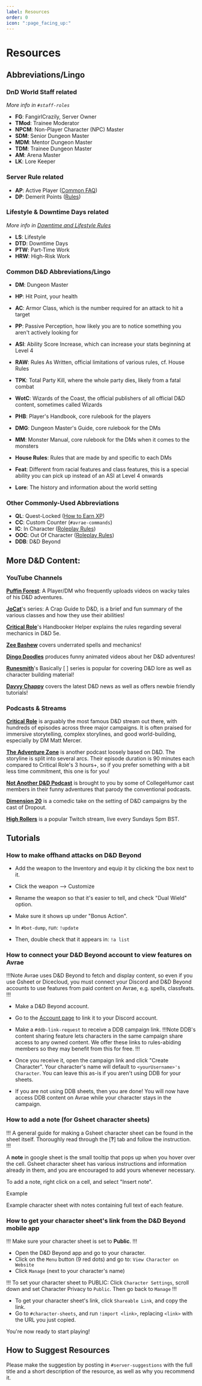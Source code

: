 ```yaml
---
label: Resources
order: 0
icon: ":page_facing_up:"
---
```

# Resources
## Abbreviations/Lingo

### DnD World Staff related
*More info in `#staff-roles`*

- **FG**: FangirlCrazily, Server Owner
- **TMod**: Trainee Moderator
- **NPCM**: Non-Player Character (NPC) Master
- **SDM**: Senior Dungeon Master
- **MDM**: Mentor Dungeon Master
- **TDM**: Trainee Dungeon Master
- **AM**: Arena Master
- **LK**: Lore Keeper

### Server Rule related

- **AP**: Active Player ([Common FAQ](common-faq.md))
- **DP**: Demerit Points ([Rules](rules.md))

### Lifestyle & Downtime Days related
*More info in [Downtime and Lifestyle Rules](/downtime-and-lifestyle/)*

- **LS**: Lifestyle
- **DTD**: Downtime Days
- **PTW**: Part-Time Work
- **HRW**: High-Risk Work

### Common D&D Abbreviations/Lingo

- **DM**: Dungeon Master
- **HP**: Hit Point, your health
- **AC**: Armor Class, which is the number required for an attack to hit a target
- **PP**: Passive Perception, how likely you are to notice something you aren't actively looking for
- **ASI**: Ability Score Increase, which can increase your stats beginning at Level 4
- **RAW**: Rules As Written, official limitations of various rules, cf. House Rules
- **TPK**: Total Party Kill, where the whole party dies, likely from a fatal combat

- **WotC**: Wizards of the Coast, the official publishers of all official D&D content, sometimes called Wizards
- **PHB**: Player's Handbook, core rulebook for the players
- **DMG**: Dungeon Master's Guide, core rulebook for the DMs
- **MM**: Monster Manual, core rulebook for the DMs when it comes to the  monsters

- **House Rules**: Rules that are made by and specific to each DMs
- **Feat**: Different from racial features and class features, this is a special ability you can pick up instead of an ASI at Level 4 onwards
- **Lore**: The history and information about the world setting

### Other Commonly-Used Abbreviations

- **QL**: Quest-Locked ([How to Earn XP](/start-playing/earn-xp/))
- **CC**: Custom Counter (`#avrae-commands`)
- **IC**: In Character ([Roleplay Rules](rp-rules.md))
- **OOC**: Out Of Character ([Roleplay Rules](rp-rules.md))
- **DDB**: D&D Beyond

## More D&D Content: 
### YouTube Channels

[**Puffin Forest**](https://www.youtube.com/channel/UCUpkp-6fXuG9dqfoJ99XTmw): A Player/DM who frequently uploads videos on wacky tales of his D&D adventures.

[**JoCat**](https://www.youtube.com/playlist?list=PLDnRMnDDjAzK5uZLidDUtHtD1iN06Qe0G)'s series: A Crap Guide to D&D, is a brief and fun summary of the various classes and how they use their abilities!

[**Critical Role**](https://www.youtube.com/playlist?list=PL1tiwbzkOjQyr6-gqJ8r29j_rJkR49uDN)'s Handbooker Helper explains the rules regarding several mechanics in D&D 5e.

[**Zee Bashew**](https://www.youtube.com/user/zeebashew) covers underrated spells and mechanics!

[**Dingo Doodles**](https://www.youtube.com/channel/UCfPUcG3oCmXEYgdFuwlFh8w) produces funny animated videos about her D&D adventures!

[**Runesmith**](https://www.youtube.com/channel/UCweFJojRAFuxyYxe4KHL8vw)'s Basically [ ] series is popular for covering D&D lore as well as character building material!

[**Davvy Chappy**](https://www.youtube.com/channel/UC1r4Y0yjS1wjq6Yw1ybcJHA) covers the latest D&D news as well as offers newbie friendly tutorials!

### Podcasts & Streams

[**Critical Role**](https://critrole.com/) is arguably the most famous D&D stream out there, with hundreds of episodes  across three major campaigns. It is often praised for immersive storytelling, complex storylines, and good world-building, especially by DM Matt Mercer. 

[**The Adventure Zone**](https://www.maximumfun.org/shows/adventure-zone) is another podcast loosely based on D&D. The storyline is split into several arcs. Their episode duration is 90 minutes each compared to Critical Role's 3 hours+, so if you prefer something with a bit less time commitment, this one is for you! 

[**Not Another D&D Podcast**](https://headgum.com/not-another-dandd-podcast) is brought to you by some of CollegeHumor cast members in their funny adventures that parody the conventional podcasts. 

[**Dimension 20**](https://www.youtube.com/channel/UCC8zWIx8aBQme-x1nX9iZ0A) is a comedic take on the setting of D&D campaigns by the cast of Dropout. 

[**High Rollers**](https://www.twitch.tv/highrollersdnd) is a popular Twitch stream, live every Sundays 5pm BST.

## Tutorials

### How to make offhand attacks on D&D Beyond

- Add the weapon to the Inventory and equip it by clicking the box next to it.
- Click the weapon --> Customize
- Rename the weapon so that it's easier to tell, and check "Dual Wield" option.
- Make sure it shows up under "Bonus Action".

- In `#bot-dump`, run: `!update`
- Then, double check that it appears in: `!a list`

### How to connect your D&D Beyond account to view features on Avrae
!!!Note 
Avrae uses D&D Beyond to fetch and display content, so even if you use Gsheet or Dicecloud, you must connect your Discord and D&D Beyond accounts to use features from paid content on Avrae, e.g. spells, classfeats.
!!!
- Make a D&D Beyond account.
- Go to the [Account page](https://www.dndbeyond.com/account) to link it to your Discord account.

- Make a `#ddb-link-request` to receive a DDB campaign link. 
!!!Note
DDB's content sharing feature lets characters in the same campaign share access to any owned content. We offer these links to rules-abiding members so they may benefit from this for free.
!!!

- Once you receive it, open the campaign link and click "Create Character". Your character's name will default to  `<yourUsername>'s Character`. You can leave this as-is if you aren't using DDB for your sheets.
- If you are not using DDB sheets, then you are done! You will now have access DDB content on Avrae while your character stays in the campaign.

### How to add a note (for Gsheet character sheets)

!!!
A general guide for making a Gsheet character sheet can be found in the sheet itself. Thoroughly read through the [**?**] tab and follow the instruction.
!!!

A **note** in google sheet is the small tooltip that pops up when you hover over the cell. Gsheet character sheet has various instructions and information already in them, and you are encouraged to add yours whenever necessary.

To add a note, right click on a cell, and select "Insert note".

Example

Example character sheet with notes containing full text of each feature.

### How to get your character sheet's link from the D&D Beyond mobile app

!!!
Make sure your character sheet is set to **Public**.
!!!

- Open the D&D Beyond app and go to your character.
- Click on the `Menu` button (9 red dots) and go to: `View Character on Website`
- Click `Manage` (next to your character's name)

!!!
To set your character sheet to PUBLIC: Click `Character Settings`, scroll down and set Character Privacy to `Public`. Then go back to `Manage`
!!!

- To get your character sheet's link, click `Shareable Link`, and copy the link.
- Go to ⁠`#character-sheets`, and run `!import <link>`, replacing `<link>` with the URL you just copied. 

You're now ready to start playing!

## How to Suggest Resources

Please make the suggestion by posting in `#server-suggestions` with the full title and a short description of the resource, as well as why you recommend it.